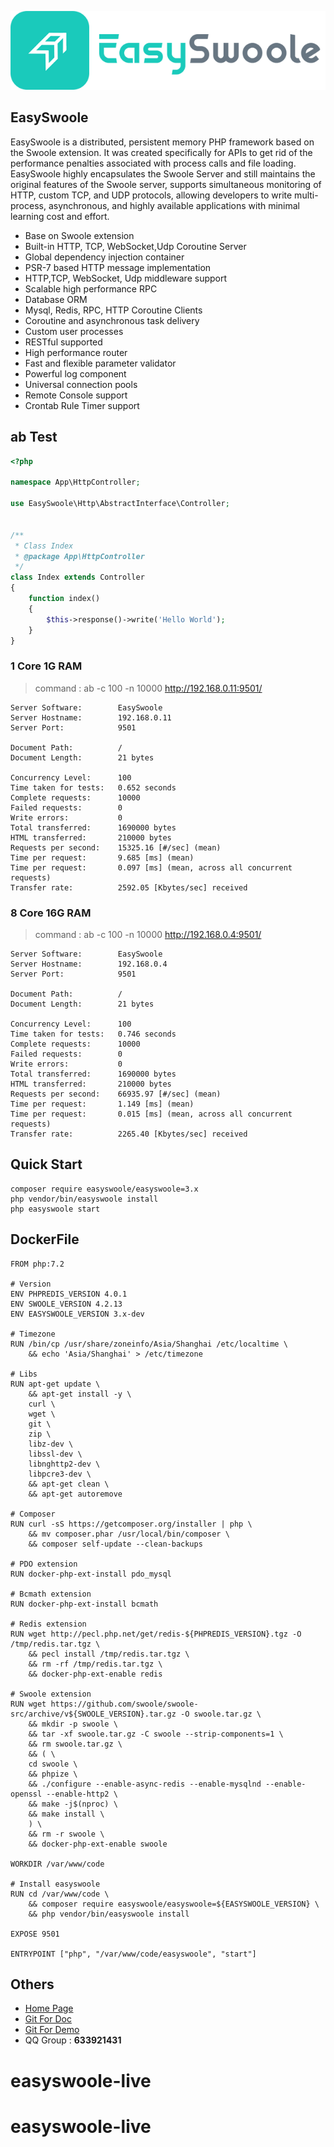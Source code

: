 ![](easyswoole.png)
## EasySwoole

EasySwoole is a distributed, persistent memory PHP framework based on the Swoole extension. It was created specifically for APIs to get rid of the performance penalties associated with process calls and file loading. EasySwoole highly encapsulates the Swoole Server and still maintains the original features of the Swoole server, supports simultaneous monitoring of HTTP, custom TCP, and UDP protocols, allowing developers to write multi-process, asynchronous, and highly available applications with minimal learning cost and effort.
          
- Base on Swoole extension
- Built-in HTTP, TCP, WebSocket,Udp Coroutine Server
- Global dependency injection container
- PSR-7 based HTTP message implementation
- HTTP,TCP, WebSocket, Udp middleware support
- Scalable high performance RPC
- Database ORM
- Mysql, Redis, RPC, HTTP Coroutine Clients
- Coroutine and asynchronous task delivery
- Custom user processes
- RESTful supported
- High performance router
- Fast and flexible parameter validator
- Powerful log component
- Universal connection pools
- Remote Console support
- Crontab Rule Timer support

## ab Test

```php
<?php

namespace App\HttpController;

use EasySwoole\Http\AbstractInterface\Controller;


/**
 * Class Index
 * @package App\HttpController
 */
class Index extends Controller
{
    function index()
    {
        $this->response()->write('Hello World');
    }
}
```

### 1 Core 1G RAM

> command : ab -c 100 -n 10000 http://192.168.0.11:9501/

```
Server Software:        EasySwoole
Server Hostname:        192.168.0.11
Server Port:            9501

Document Path:          /
Document Length:        21 bytes

Concurrency Level:      100
Time taken for tests:   0.652 seconds
Complete requests:      10000
Failed requests:        0
Write errors:           0
Total transferred:      1690000 bytes
HTML transferred:       210000 bytes
Requests per second:    15325.16 [#/sec] (mean)
Time per request:       9.685 [ms] (mean)
Time per request:       0.097 [ms] (mean, across all concurrent requests)
Transfer rate:          2592.05 [Kbytes/sec] received
```

### 8 Core 16G RAM

> command : ab -c 100 -n 10000 http://192.168.0.4:9501/

```
Server Software:        EasySwoole
Server Hostname:        192.168.0.4
Server Port:            9501

Document Path:          /
Document Length:        21 bytes

Concurrency Level:      100
Time taken for tests:   0.746 seconds
Complete requests:      10000
Failed requests:        0
Write errors:           0
Total transferred:      1690000 bytes
HTML transferred:       210000 bytes
Requests per second:    66935.97 [#/sec] (mean)
Time per request:       1.149 [ms] (mean)
Time per request:       0.015 [ms] (mean, across all concurrent requests)
Transfer rate:          2265.40 [Kbytes/sec] received
```

## Quick Start
```
composer require easyswoole/easyswoole=3.x
php vendor/bin/easyswoole install
php easyswoole start
```

## DockerFile
```
FROM php:7.2

# Version
ENV PHPREDIS_VERSION 4.0.1
ENV SWOOLE_VERSION 4.2.13
ENV EASYSWOOLE_VERSION 3.x-dev

# Timezone
RUN /bin/cp /usr/share/zoneinfo/Asia/Shanghai /etc/localtime \
    && echo 'Asia/Shanghai' > /etc/timezone

# Libs
RUN apt-get update \
    && apt-get install -y \
    curl \
    wget \
    git \
    zip \
    libz-dev \
    libssl-dev \
    libnghttp2-dev \
    libpcre3-dev \
    && apt-get clean \
    && apt-get autoremove

# Composer
RUN curl -sS https://getcomposer.org/installer | php \
    && mv composer.phar /usr/local/bin/composer \
    && composer self-update --clean-backups

# PDO extension
RUN docker-php-ext-install pdo_mysql

# Bcmath extension
RUN docker-php-ext-install bcmath

# Redis extension
RUN wget http://pecl.php.net/get/redis-${PHPREDIS_VERSION}.tgz -O /tmp/redis.tar.tgz \
    && pecl install /tmp/redis.tar.tgz \
    && rm -rf /tmp/redis.tar.tgz \
    && docker-php-ext-enable redis

# Swoole extension
RUN wget https://github.com/swoole/swoole-src/archive/v${SWOOLE_VERSION}.tar.gz -O swoole.tar.gz \
    && mkdir -p swoole \
    && tar -xf swoole.tar.gz -C swoole --strip-components=1 \
    && rm swoole.tar.gz \
    && ( \
    cd swoole \
    && phpize \
    && ./configure --enable-async-redis --enable-mysqlnd --enable-openssl --enable-http2 \
    && make -j$(nproc) \
    && make install \
    ) \
    && rm -r swoole \
    && docker-php-ext-enable swoole

WORKDIR /var/www/code

# Install easyswoole
RUN cd /var/www/code \
    && composer require easyswoole/easyswoole=${EASYSWOOLE_VERSION} \
    && php vendor/bin/easyswoole install

EXPOSE 9501

ENTRYPOINT ["php", "/var/www/code/easyswoole", "start"]
```

## Others 
- [Home Page](https://www.easyswoole.com)
- [Git For Doc](https://github.com/easy-swoole/doc)
- [Git For Demo](https://github.com/easy-swoole/demo)
- QQ Group : **633921431**

# easyswoole-live
# easyswoole-live
